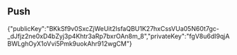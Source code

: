 ## Push
{"publicKey":"BKkSf9v0SxcZjWeUit2lsfaQBU1K27hxCssVUa05N60t7gc-_dJfjz2ne0xD4bZyj3p4Khtr3aRp7bxrOAn8m_8","privateKey":"fgV8u6dI9qjABWLghOyX1oVvi5Pmk9uokAhr912wgCM"}